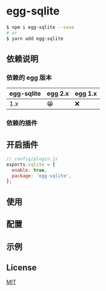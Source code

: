 <!--
 * @Author: 姜彦汐
 * @Date: 2021-04-21 16:25:34
 * @LastEditors: 姜彦汐
 * @LastEditTime: 2021-04-21 16:26:22
 * @Description: 
 * Contact: jiangyanxi@live.com
 * @FilePath: /egg-sqlite/README.md
-->
# egg-sqlite

```bash
$ npm i egg-sqlite --save
# or
$ yarn add egg-sqlite
```

## 依赖说明

### 依赖的 egg 版本

egg-sqlite | egg 2.x | egg 1.x
--- | --- | ---
1.x | 😁 | ❌

### 依赖的插件
<!--

如果有依赖其它插件，请在这里特别说明。如

- security
- multipart

-->

## 开启插件

```js
// config/plugin.js
exports.sqlite = {
  enable: true,
  package: 'egg-sqlite',
};
```

## 使用

## 配置

## 示例

## License

[MIT](LICENSE)